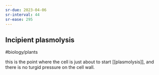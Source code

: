 ```yaml
---
sr-due: 2023-04-06
sr-interval: 44
sr-ease: 295
---
```

## Incipient plasmolysis
#biology/plants 

this is the point where the cell is just about to start [[plasmolysis]], and there is no turgid pressure on the cell wall.
